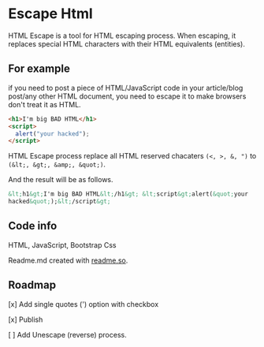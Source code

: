 # Escape Html

HTML Escape is a tool for HTML escaping process. When escaping, it replaces special HTML characters with their HTML equivalents (entities).

## For example

if you need to post a piece of HTML/JavaScript code in your article/blog post/any other HTML document, you need to escape it to make browsers don't treat it as HTML.

```html
<h1>I'm big BAD HTML</h1>
<script>
  alert("your hacked");
</script>
```

HTML Escape process replace all HTML reserved chacaters `(<, >, &, ")` to `(&lt;, &gt;, &amp;, &quot;)`.

And the result will be as follows.

```html
&lt;h1&gt;I'm big BAD HTML&lt;/h1&gt; &lt;script&gt;alert(&quot;your
hacked&quot;);&lt;/script&gt;
```

## Code info

HTML, JavaScript, Bootstrap Css

Readme.md created with [readme.so](https://readme.so/).

## Roadmap

[x] Add single quotes (') option with checkbox

[x] Publish

[ ] Add Unescape (reverse) process.
